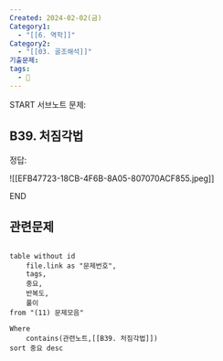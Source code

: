 ```yaml
---
Created: 2024-02-02(금)
Category1:
  - "[[6. 역학]]"
Category2:
  - "[[03. 골조해석]]"
기출문제: 
tags:
  - 🧮
---
```

START
서브노트
문제:  
## B39. 처짐각법

정답: 

![[EFB47723-18CB-4F6B-8A05-807070ACF855.jpeg]]
<!--ID: 1704617828402-->
END


## 관련문제
```dataview

table without id
	file.link as "문제번호",
	tags,
	중요,
	반복도,
	풀이
from "(11) 문제모음"

Where
	contains(관련노트,[[B39. 처짐각법]])
sort 중요 desc

```